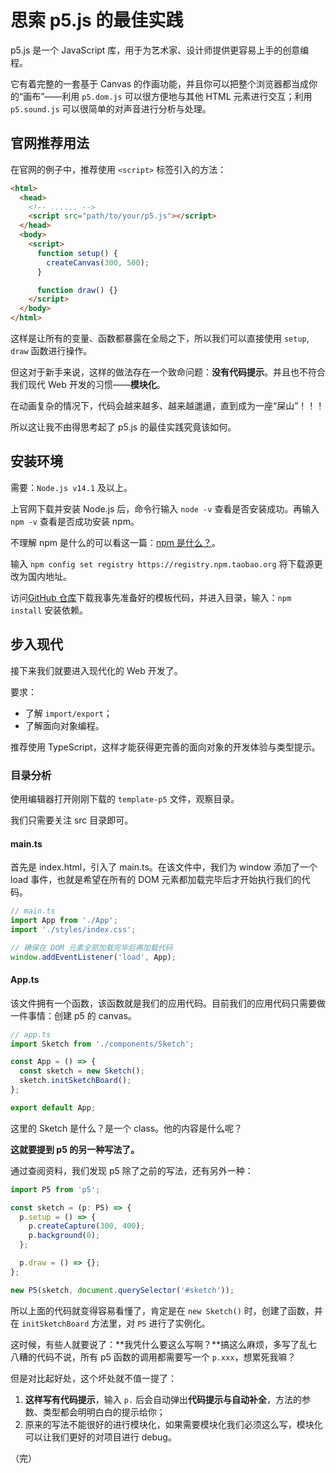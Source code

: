 # 思索 p5.js 的最佳实践

<!-- TODO: 本文写于 2020 年 12 月 -->

p5.js 是一个 JavaScript 库，用于为艺术家、设计师提供更容易上手的创意编程。

它有着完整的一套基于 Canvas 的作画功能，并且你可以把整个浏览器都当成你的“画布”——利用 `p5.dom.js` 可以很方便地与其他 HTML 元素进行交互；利用 `p5.sound.js` 可以很简单的对声音进行分析与处理。

## 官网推荐用法

在官网的例子中，推荐使用 `<script>` 标签引入的方法：

```html
<html>
  <head>
    <!-- ...... -->
    <script src="path/to/your/p5.js"></script>
  </head>
  <body>
    <script>
      function setup() {
        createCanvas(300, 500);
      }

      function draw() {}
    </script>
  </body>
</html>
```

这样是让所有的变量、函数都暴露在全局之下，所以我们可以直接使用 `setup`, `draw` 函数进行操作。

但这对于新手来说，这样的做法存在一个致命问题：**没有代码提示**。并且也不符合我们现代 Web 开发的习惯——**模块化**。

在动画复杂的情况下，代码会越来越多、越来越邋遢，直到成为一座“屎山”！！！

所以这让我不由得思考起了 p5.js 的最佳实践究竟该如何。

## 安装环境

需要：`Node.js v14.1` 及以上。

上官网下载并安装 Node.js 后，命令行输入 `node -v` 查看是否安装成功。再输入 `npm -v` 查看是否成功安装 npm。

不理解 npm 是什么的可以看这一篇：[npm 是什么？](https://www.cnblogs.com/xhyccc/p/13260541.html)。

输入 `npm config set registry https://registry.npm.taobao.org` 将下载源更改为国内地址。

访问[GitHub 仓库](https://github.com/AerospaceXu/template-p5)下载我事先准备好的模板代码，并进入目录，输入：`npm install` 安装依赖。

## 步入现代

接下来我们就要进入现代化的 Web 开发了。

要求：

- 了解 `import/export`；
- 了解面向对象编程。

推荐使用 TypeScript，这样才能获得更完善的面向对象的开发体验与类型提示。

### 目录分析

使用编辑器打开刚刚下载的 `template-p5` 文件，观察目录。

我们只需要关注 src 目录即可。

#### main.ts

首先是 index.html，引入了 main.ts。在该文件中，我们为 window 添加了一个 load 事件，也就是希望在所有的 DOM 元素都加载完毕后才开始执行我们的代码。

```ts
// main.ts
import App from './App';
import './styles/index.css';

// 确保在 DOM 元素全部加载完毕后再加载代码
window.addEventListener('load', App);
```

#### App.ts

该文件拥有一个函数，该函数就是我们的应用代码。目前我们的应用代码只需要做一件事情：创建 p5 的 canvas。

```ts
// app.ts
import Sketch from './components/Sketch';

const App = () => {
  const sketch = new Sketch();
  sketch.initSketchBoard();
};

export default App;
```

这里的 Sketch 是什么？是一个 class。他的内容是什么呢？

**这就要提到 p5 的另一种写法了。**

通过查阅资料，我们发现 p5 除了之前的写法，还有另外一种：

```ts
import P5 from 'p5';

const sketch = (p: P5) => {
  p.setup = () => {
    p.createCapture(300, 400);
    p.background(0);
  };

  p.draw = () => {};
};

new P5(sketch, document.querySelector('#sketch'));
```

所以上面的代码就变得容易看懂了，肯定是在 `new Sketch()` 时，创建了函数，并在 `initSketchBoard` 方法里，对 `P5` 进行了实例化。

这时候，有些人就要说了：**我凭什么要这么写啊？**搞这么麻烦，多写了乱七八糟的代码不说，所有 p5 函数的调用都需要写一个 `p.xxx`，想累死我嘛？

但是对比起好处，这个坏处就不值一提了：

1. **这样写有代码提示**，输入 `p.` 后会自动弹出**代码提示与自动补全**，方法的参数、类型都会明明白白的提示给你；
2. 原来的写法不能很好的进行模块化，如果需要模块化我们必须这么写，模块化可以让我们更好的对项目进行 debug。

（完）
